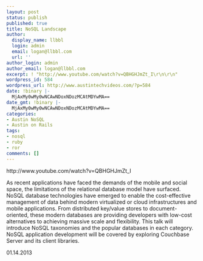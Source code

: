 ```yaml
---
layout: post
status: publish
published: true
title: NoSQL Landscape
author:
  display_name: llbbl
  login: admin
  email: logan@llbbl.com
  url: ''
author_login: admin
author_email: logan@llbbl.com
excerpt: ! "http://www.youtube.com/watch?v=QBHGHJmZt_I\r\n\r\n"
wordpress_id: 584
wordpress_url: http://www.austintechvideos.com/?p=584
date: !binary |-
  MjAxMy0wMy0wNCAwNDoxNDozMCAtMDYwMA==
date_gmt: !binary |-
  MjAxMy0wMy0wNCAwNDoxNDozMCAtMDYwMA==
categories:
- Austin NoSQL
- Austin on Rails
tags:
- nosql
- ruby
- ror
comments: []
---
```

<p>http://www.youtube.com/watch?v=QBHGHJmZt_I</p>
<p><a id="more"></a><a id="more-584"></a></p>
<p>As recent applications have faced the demands of the mobile and social space, the limitations of the relational database model have surfaced. NoSQL database technologies have emerged to enable the cost-effective management of data behind modern virtualized or cloud infrastructures and mobile applications. From distributed key/value stores to document-oriented, these modern databases are providing developers with low-cost alternatives to achieving massive scale and flexibility. This talk will introduce NoSQL taxonomies and the popular databases in each category. NoSQL application development will be covered by exploring Couchbase Server and its client libraries.</p>
<p>01.14.2013</p>
